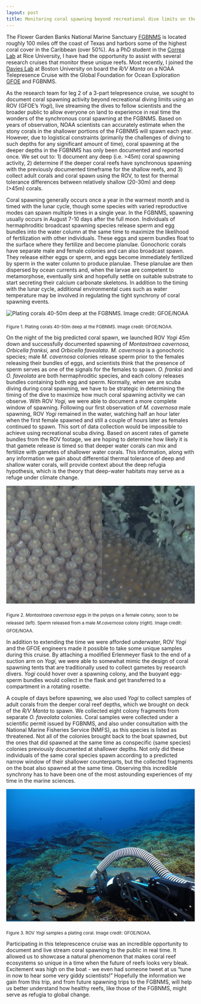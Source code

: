 ```yaml
---
layout: post
title: Monitoring coral spawning beyond recreational dive limits on the Flower Garden Banks 
---
```


The Flower Garden Banks National Marine Sanctuary [FGBNMS](https://flowergarden.noaa.gov/) is located roughly 100 miles off the coast of Texas and harbors some of the highest coral cover in the Caribbean (over 50%). As a PhD student in the [Correa Lab](http://www.owlnet.rice.edu/~ac53/index.html) at Rice University, I have had the opportunity to assist with several research cruises that monitor these unique reefs. Most recently, I joined the [Davies Lab](http://sites.bu.edu/davieslab/) at Boston University on board the _R/V Manta_ on a NOAA Telepresence Cruise with the Global Foundation for Ocean Exploration [GFOE](https://engineeringfordiscovery.org) and FGBNMS.

As the research team for leg 2 of a 3-part telepresence cruise, we sought to document coral spawning activity beyond recreational diving limits using an ROV (GFOE’s _Yogi_), live streaming the dives to fellow scientists and the broader public to allow everyone on land to experience in real time the wonders of the synchronous coral spawning at the FGBNMS. Based on years of observation, NOAA scientists can accurately estimate when the stony corals in the shallower portions of the FGBNMS will spawn each year. However, due to logistical constraints (primarily the challenges of diving to such depths for any significant amount of time), coral spawning at the deeper depths in the FGBNMS has only been documented and reported once. We set out to: 1) document any deep (i.e. >45m) coral spawning activity, 2) determine if the deeper coral reefs have synchronous spawning with the previously documented timeframe for the shallow reefs, and 3) collect adult corals and coral spawn using the ROV, to test for thermal tolerance differences between relatively shallow (20-30m) and deep (>45m) corals.

Coral spawning generally occurs once a year in the warmest month and is timed with the lunar cycle, though some species with varied reproductive modes can spawn multiple times in a single year. In the FGBNMS, spawning usually occurs in August 7-10 days after the full moon. Individuals of hermaphroditic broadcast spawning species release sperm and egg bundles into the water column at the same time to maximize the likelihood of fertilization with other individuals. These eggs and sperm bundles float to the surface where they fertilize and become planulae. Gonochoric corals have separate male and female colonies and can also broadcast spawn. They release either eggs or sperm, and eggs become immediately fertilized by sperm in the water column to produce planulae. These planulae are then dispersed by ocean currents and, when the larvae are competent to metamorphose, eventually sink and hopefully settle on suitable substrate to start secreting their calcium carbonate skeletons. In addition to the timing with the lunar cycle, additional environmental cues such as water temperature may be involved in regulating the tight synchrony of coral spawning events.


![Plating corals 40-50m deep at the FGBNMS. Image credit: GFOE/NOAA](../img/plating-corals-rcn-fig1.png)

<sub>Figure 1. Plating corals 40-50m deep at the FGBNMS. Image credit: GFOE/NOAA.

On the night of the big predicted coral spawn, we launched ROV _Yogi_ 45m down and successfully documented spawning of _Montastraea cavernosa, Orbicella franksi,_ and _Orbicella faveolata_.  _M. cavernosa_ is a gonochoric species; male _M. cavernosa_ colonies release sperm prior to the females releasing their bundles of eggs, and scientists think that the presence of sperm serves as one of the signals for the females to spawn. _O. franksi_ and _O. faveolata_ are both hermaphroditic species, and each colony releases bundles containing both egg and sperm. Normally, when we are scuba diving during coral spawning, we have to be strategic in determining the timing of the dive to maximize how much coral spawning activity we can observe. With ROV _Yogi,_ we were able to document a more complete window of spawning. Following our first observation of _M. cavernosa_ male spawning, ROV _Yogi_ remained in the water, watching half an hour later when the first female spawned and still a couple of hours later as females continued to spawn. This sort of data collection would be impossible to achieve using recreational scuba diving. Based on ascent rates of gamete bundles from the ROV footage, we are hoping to determine how likely it is that gamete release is timed so that deeper water corals can mix and fertilize with gametes of shallower water corals. This information, along with any information we gain about differential thermal tolerance of deep and shallow water corals, will provide context about the deep refugia hypothesis, which is the theory that deep-water habitats may serve as a refuge under climate change.


![_Montastraea cavernosa_ eggs in the polyps on a female colony, soon to be released (left). Sperm  released from a male _M. cavernosa_ colony (right). Image credit: GFOE/NOAA]( ../img/mcavernosa-rcn-fig2.png)

<sub>Figure 2. _Montastraea cavernosa_ eggs in the polyps on a female colony, soon to be released (left). Sperm released from a male _M.cavernosa_ colony (right). Image credit: GFOE/NOAA.

In addition to extending the time we were afforded underwater, ROV _Yogi_ and the GFOE engineers made it possible to take some unique samples during this cruise. By attaching a modified Erlenmeyer flask to the end of a suction arm on _Yogi,_ we were able to somewhat mimic the design of coral spawning tents that are traditionally used to collect gametes by research divers. _Yogi_ could hover over a spawning colony, and the buoyant egg-sperm bundles would collect in the flask and get transferred to a compartment in a rotating rosette. 

A couple of days before spawning, we also used _Yogi_ to collect samples of adult corals from the deeper coral reef depths, which we brought on deck of the _R/V Manta_ to spawn. We collected eight colony fragments from separate _O. faveolata_ colonies. Coral samples were collected under a scientific permit issued by FGBNMS, and also under consultation with the National Marine Fisheries Service (NMFS), as this species is listed as threatened. Not all of the colonies brought back to the boat spawned, but the ones that did spawned at the same time as conspecific (same species) colonies previously documented at shallower depths. Not only did these individuals of the same coral species spawn according to a predicted narrow window of their shallower counterparts, but the collected fragments on the boat also spawned at the same time. Observing this incredible synchrony has to have been one of the most astounding experiences of my time in the marine sciences. 

![ROV _Yogi_ samples a plating coral. Image credit: GFOE/NOAA]( ../img/sampling-coral-rcn-fig3.png)

<sub>Figure 3. ROV _Yogi_ samples a plating coral. Image credit: GFOE/NOAA.

Participating in this teleprescence cruise was an incredible opportunity to document and live stream coral spawning to the public in real time. It allowed us to showcase a natural phenomenon that makes coral reef ecosystems so unique in a time when the future of reefs looks very bleak. Excitement was high on the boat - we even had someone tweet at us “tune in now to hear some very giddy scientists!” Hopefully the information we gain from this trip, and from future spawning trips to the FGBNMS, will help us better understand how healthy reefs, like those of the FGBNMS, might serve as refugia to global change. 

